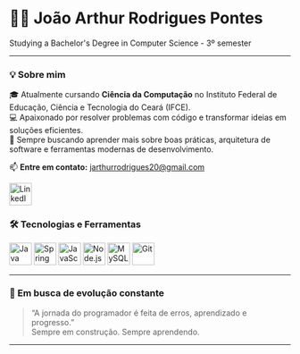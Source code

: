 <!-- João Arthur Rodrigues Pontes README -->

<h1 align= >👨‍💻 João Arthur Rodrigues Pontes</h1>

<p align=>
  Studying a Bachelor's Degree in Computer Science - 3º semester <br>
</p>

---

### 💡 Sobre mim

🎓 Atualmente cursando **Ciência da Computação** no Instituto Federal de Educação, Ciência e Tecnologia do Ceará (IFCE).  
💻 Apaixonado por resolver problemas com código e transformar ideias em soluções eficientes.  
🔧 Sempre buscando aprender mais sobre boas práticas, arquitetura de software e ferramentas modernas de desenvolvimento.  
 
📫 **Entre em contato:** jarthurrodrigues20@gmail.com  
<p align="left">
  <a href="https://www.linkedin.com/in/joão-arthur-rodrigues-pontes" target="_blank">
    <img src="https://cdn.jsdelivr.net/gh/devicons/devicon/icons/linkedin/linkedin-original.svg" height="40" alt="LinkedIn"/>
  </a>
</p>




### 🛠️ Tecnologias e Ferramentas

<p align="left">
  <img src="https://cdn.jsdelivr.net/gh/devicons/devicon/icons/java/java-original.svg" height="40" alt="Java"/>
  <img src="https://cdn.jsdelivr.net/gh/devicons/devicon/icons/spring/spring-original.svg" height="40" alt="Spring Boot"/>
  <img src="https://cdn.jsdelivr.net/gh/devicons/devicon/icons/javascript/javascript-original.svg" height="40" alt="JavaScript"/>
  <img src="https://cdn.jsdelivr.net/gh/devicons/devicon/icons/nodejs/nodejs-original.svg" height="40" alt="Node.js"/>
  <img src="https://cdn.jsdelivr.net/gh/devicons/devicon/icons/mysql/mysql-original.svg" height="40" alt="MySQL"/>
  <img src="https://cdn.jsdelivr.net/gh/devicons/devicon/icons/git/git-original.svg" height="40" alt="Git"/>
</p>

---

### 🚀 Em busca de evolução constante

> “A jornada do programador é feita de erros, aprendizado e progresso.”  
> Sempre em construção. Sempre aprendendo.

---


